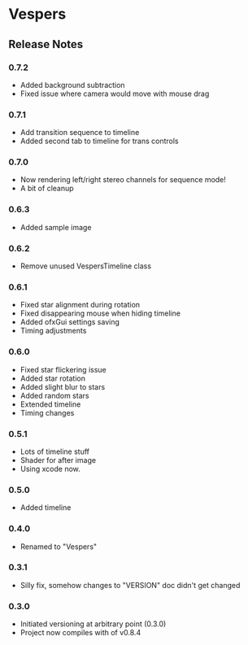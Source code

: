 Vespers
===============

Release Notes
--------------

### 0.7.2
 - Added background subtraction
 - Fixed issue where camera would move with mouse drag

### 0.7.1
 - Add transition sequence to timeline
 - Added second tab to timeline for trans controls

### 0.7.0
 - Now rendering left/right stereo channels for sequence mode!
 - A bit of cleanup

### 0.6.3
 - Added sample image

### 0.6.2
 - Remove unused VespersTimeline class

### 0.6.1
 - Fixed star alignment during rotation
 - Fixed disappearing mouse when hiding timeline
 - Added ofxGui settings saving
 - Timing adjustments

### 0.6.0
 - Fixed star flickering issue
 - Added star rotation
 - Added slight blur to stars
 - Added random stars
 - Extended timeline
 - Timing changes

### 0.5.1
 - Lots of timeline stuff
 - Shader for after image
 - Using xcode now.

### 0.5.0
 - Added timeline

### 0.4.0
 - Renamed to "Vespers"

### 0.3.1
 - Silly fix, somehow changes to "VERSION" doc didn't get changed

### 0.3.0
 - Initiated versioning at arbitrary point (0.3.0)
 - Project now compiles with of v0.8.4
